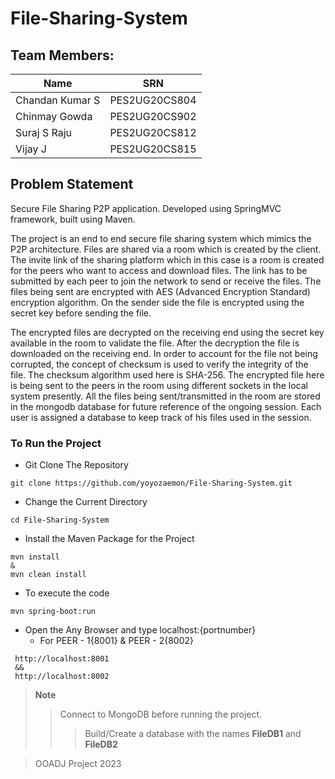 # File-Sharing-System

## **Team Members:**
| **Name**              | **SRN**       |
| -----------------| -----------------|
| Chandan Kumar S  | PES2UG20CS804    |
| Chinmay Gowda     | PES2UG20CS902  |
| Suraj S Raju           | PES2UG20CS812   |
| Vijay J      | PES2UG20CS815    |

## Problem Statement
Secure File Sharing P2P application. Developed using SpringMVC framework, built using Maven.

 The project is an end to end secure file sharing system which mimics the P2P architecture. Files are shared via a room which is created by the client. The invite link of the sharing platform which in this case is a room is created for the peers who want to access and download files. The link has to be submitted by each peer to join the network to send or receive the files. The files being sent are encrypted with AES (Advanced Encryption Standard) encryption algorithm. On the sender side the file is encrypted using the secret key before sending the file.
      
  The encrypted files are decrypted on the receiving end using the secret key available in the room to validate the file. After the decryption the file is downloaded on the receiving end. In order to account for the file not being corrupted, the concept of checksum is used to verify the integrity of the file. The checksum algorithm used here is SHA-256. The encrypted file here is being sent to the peers in the room using different sockets in the local system presently. All the files being sent/transmitted in the room are stored in the mongodb database for future reference of the ongoing session. Each user is assigned a database to keep track of his files used in the session.
  
 ### To Run the Project 
 - Git Clone The Repository 
 ```
 git clone https://github.com/yoyozaemon/File-Sharing-System.git 
 ```
 
 - Change the Current Directory
 ```
 cd File-Sharing-System
 ```
 - Install the Maven Package for the Project
 ```
 mvn install
 &
 mvn clean install
 ```
 - To execute the code
 ```
 mvn spring-boot:run
 ```
 - Open the Any Browser and type localhost:{portnumber}
    - For PEER - 1{8001} & PEER - 2{8002}
````
 http://localhost:8001
 &&
 http://localhost:8002
````

> **Note**
>> Connect to MongoDB before running the project. 
>>> Build/Create a database with the names **FileDB1** and **FileDB2**
 
> OOADJ Project 2023
